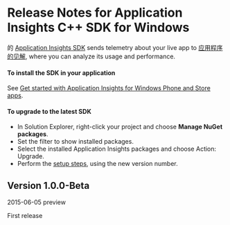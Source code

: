 <properties 
	pageTitle="Release notes for Application Insights C++ SDK" 
	description="The latest updates." 
	services="application-insights" 
    documentationCenter=""
	authors="alancameronwills" 
	manager="ronmart"/>
<tags 
	ms.service="application-insights" 
	ms.workload="tbd" 
	ms.tgt_pltfrm="ibiza" 
	ms.devlang="na" 
	ms.topic="article" 
	ms.date="05/06/2015" 
	ms.author="awills"/>
 
# Release Notes for Application Insights C++ SDK for Windows

的 [Application Insights SDK](app-insights-windows-cpp.md) sends telemetry about your live app to [应用程序的见解](http://azure.microsoft.com/services/application-insights/), where you can analyze its usage and performance.


#### To install the SDK in your application

See [Get started with Application Insights for Windows Phone and Store apps](app-insights-windows-cpp.md).

#### To upgrade to the latest SDK 

* In Solution Explorer, right-click your project and choose **Manage NuGet packages**.
* Set the filter to show installed packages. 
* Select the installed Application Insights packages and choose Action: Upgrade.
* Perform the [setup steps](app-insights-windows-cpp.md), using the new version number.

## Version 1.0.0-Beta 

2015-06-05 preview

First release
 